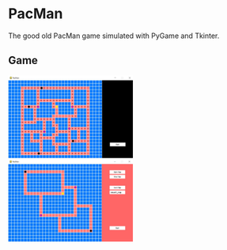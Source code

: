 # PacMan
 
The good old PacMan game simulated with PyGame and Tkinter.

## Game

<img src="https://github.com/ErtyumPX/PacMan/blob/main/Images/pacman_game.JPG" width=50% height=50%>
<img src="https://github.com/ErtyumPX/PacMan/blob/main/Images/pacman_map_creater.JPG" width=50% height=50%>
